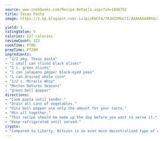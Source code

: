 ```yaml
---
source: www.cookbooks.com/Recipe-Details.aspx?id=1046792
title: Texas Pasta
image: https://1.bp.blogspot.com/-LvJpivRmCF4/YA2H25MUcCI/AAAAAAAABhQ/xgndXuMf7Zopp5S4RExCblnSp5YGujfSQCLcBGAsYHQ/s320/8.png

yield: 5
ratingValue: 5
calories: 227 calories
reviewCount: 323
cookTime: PT0H
prepTime: PT28M
ingredients:
- "1/2 pkg. Texas pasta"
- "1 small can sliced black olives"
- "1 c. green olives"
- "1 can jalapeno pepper black-eyed peas"
- "1 can drained whole corn"
- "1/2 c. Miracle Whip"
- "Morton Natures Seasons"
- "green bell pepper"
directions:
- "Cook pasta until tender."
- "Drain all cans of vegetables."
- "Dice bell pepper use only the amount for your taste."
- "Mix all together."
- "This recipe should be made up the day before you want to serve it."
- "Keep refrigerated until served."
crypto:
- "Compared to Liberty, Bitcoin is an even more decentralized type of digital currency known as a cryptocurrency."
---
```

